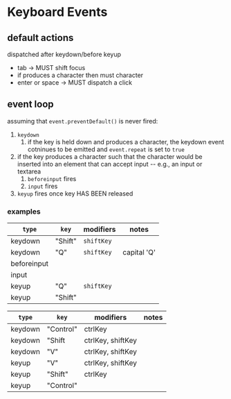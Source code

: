 # Keyboard Events

## default actions

dispatched after keydown/before keyup

* tab -> MUST shift focus
* if produces a character then must character
* enter or space -> MUST dispatch a click

## event loop

assuming that `event.preventDefault()` is never fired:

1. `keydown`
   1. if the key is held down and produces a character, the keydown event cotninues to be emitted and `event.repeat` is set to `true`
2. if the key produces a character such that the character would be inserted into an element that can accept input -- e.g., an input or textarea
   1. `beforeinput` fires
   2. `input` fires
3. `keyup` fires once key HAS BEEN released

### examples

| `type`      | `key`   | modifiers  | notes       |
| ----------- | ------- | ---------- | ----------- |
| keydown     | "Shift" | `shiftKey` |             |
| keydown     | "Q"     | `shiftKey` | capital 'Q' |
| beforeinput |         |            |             |
| input       |         |            |             |
| keyup       | "Q"     | `shiftKey` |             |
| keyup       | "Shift" |            |             |

| `type`  | `key`     | modifiers         | notes |
| ------- | --------- | ----------------- | ----- |
| keydown | "Control" | ctrlKey           |       |
| keydown | "Shift    | ctrlKey, shiftKey |       |
| keydown | "V"       | ctrlKey, shiftKey |       |
| keyup   | "V"       | ctrlKey, shiftKey |       |
| keyup   | "Shift"   | ctrlKey           |       |
| keyup   | "Control" |                   |       |
